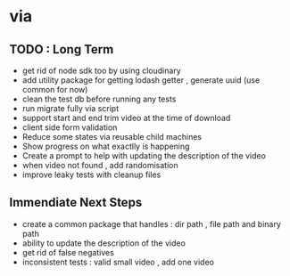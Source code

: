 # via

## TODO : Long Term

- get rid of node sdk too by using cloudinary
- add utility package for getting lodash getter , generate uuid (use common for now)
- clean the test db before running any tests
- run migrate fully via script
- support start and end trim video at the time of download
- client side form validation
- Reduce some states via reusable child machines
- Show progress on what exactlly is happening
- Create a prompt to help with updating the description of the video
- when video not found , add randomisation
- improve leaky tests with cleanup files

## Immendiate Next Steps

- create a common package that handles : dir path , file path and binary path
- ability to update the description of the video
- get rid of false negatives
- inconsistent tests : valid small video , add one video
